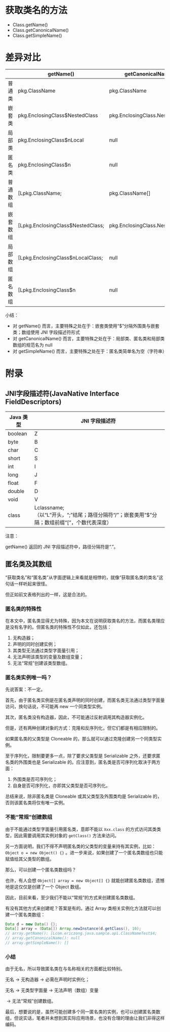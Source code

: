 # 获取类名的方法

* Class.getName()
* Class.getCanonicalName()
* Class.getSimpleName()

# 差异对比

|          | getName()                         | getCanonicalName()               | getSimpleName() |
| -------- | --------------------------------- | -------------------------------- | --------------- |
| 普通类   | pkg.ClassName                     | pkg.ClassName                    | ClassName       |
| 嵌套类   | pkg.EnclosingClass$NestedClass    | pkg.EnclosingClass.NestedClass   | NestedClass     |
| 局部类   | pkg.EnclosingClass$nLocal         | null                             | LocalClass      |
| 匿名类   | pkg.EnclosingClass$n              | null                             | 空字符串        |
| 普通数组 | [Lpkg.ClassName;                  | pkg.ClassName[]                  | ClassName[]     |
| 嵌套数组 | [Lpkg.EnclosingClass$NestedClass; | pkg.EnclosingClass.NestedClass[] | NestedClass[]   |
| 局部数组 | [Lpkg.EnclosingClass$nLocalClass; | null                             | LocalClass[]    |
| 匿名数组 | [Lpkg.EnclosingClass$n            | null                             | []              |

小结：

* 对 getName() 而言，主要特殊之处在于：嵌套类使用“$”分隔外围类与嵌套类；数组使用 JNI 字段描述符形式
* 对 getCanonicalName() 而言，主要特殊之处在于：局部类、匿名类和局部类数组的规范名为 null
* 对 getSimpleName() 而言，主要特殊之处在于：匿名类简单名为空（字符串）

# 附录

## JNI字段描述符(JavaNative Interface FieldDescriptors)

| Java 类型 | JNI 字段描述符                                               |
| --------- | ------------------------------------------------------------ |
| boolean   | Z                                                            |
| byte      | B                                                            |
| char      | C                                                            |
| short     | S                                                            |
| int       | I                                                            |
| long      | J                                                            |
| float     | F                                                            |
| double    | D                                                            |
| void      | V                                                            |
| class     | Lclassname;<br/>（以“L”开头，“;”结尾；路径分隔符“/”；嵌套类用“$”分隔；数组前缀“[”，个数代表深度） |

注意：

getName() 返回的 JNI 字段描述符中，路径分隔符是“.”。

## 匿名类及其数组

“获取类名”和“匿名类”从字面逻辑上来看就是相悖的，就像“获取匿名类的类名”这句话一样听起来很怪。

但正如前文表格列出的一样，这是合法的。

### 匿名类的特殊性

在本文中，匿名类显得尤为特殊，因为本文在说明获取类名的方法，而匿名类理应是没有名字的。但匿名类的特殊性不仅如此，还包括：

1. 无构造器；
2. 声明的同时创建实例；
3. 其类型无法通过类型字面量引用；
4. 无法声明该类型的变量及数组变量；
5. 无法“常规”创建该类型数组。

### 匿名类实例唯一吗？

先说答案：不一定。

首先，由于匿名类实例是在匿名类声明的同时创建，而匿名类无法通过类型字面量访问，换句话说，不可能再 new 一个同类型实例。

其次，匿名类没有构造器，因此，不可能通过反射调用其构造器实例化。

但是，还有两种创建对象的方式：克隆和反序列化，但它们都是有相应限制的。

如果匿名类的父类型是 Cloneable 的，那么就可以通过克隆创建另一个同类型实例。

至于序列化，限制要更多一点，除了要求父类型是 Serializable 之外，还要求匿名类的外围类也是 Serializable 的。应注意到，匿名类是否可序列化取决于两方面：

1. 外围类是否可序列化；
2. 自身是否可序列化，亦即其父类型是否可序列化。

总结来说，除非匿名类是 Cloneable 或其父类型及外围类均是 Serializable 的，否则该匿名类将仅有唯一实例。

### 不能“常规”创建数组

由于不能通过类型字面量引用匿名类，意即不能以 `Xxx.class` 的方式访问其类类型，因此需要调用其实例对象的 `getClass()` 方法来访问。

另一方面说明，我们不得不声明匿名类的父类型的变量来持有其实例，比如：`Object o = new Object() {}` 。进一步来说，如果创建了一个匿名类数组也只能赋值给其父类型的数组。

那么，可以创建一个匿名类数组吗？

也许，有人会想 `Object[] array = new Object[] {}` 就能创建匿名类数组，遗憾地是这仅仅是创建了一个 Object 数组。

因此，目前来看，至少我们不能以“常规”的方式来创建匿名类数组。

有没有其他方式来创建呢？答案是有的。通过 Array 类相关实例化方法就可以创建一个匿名类数组：

```java
Data d = new Data() {};
Data[] array = (Data[]) Array.newInstance(d.getClass(), 10);
// array.getName(): [Lcom.ericzong.java.sample.api.ClassNameTest$4;
// array.getCanonicalName(): null
// array.getSimpleName(): []
```

### 小结

由于无名，所以导致匿名类在与名称相关的方面都比较特别。

无名 →  无构造器 → 必需在声明时实例化；

无名 → 无类型字面量 → 无法声明（数组）变量

​                                    → 无法“常规”创建数组。

最后，想要说的是，虽然可能创建多个同一匿名类的实例，也可以创建匿名类数组，但说实话，笔者并未想到其实际应用场景，也没有合理的理由让我们非得这样编码。

